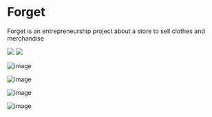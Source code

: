 # Forget
Forget is an entrepreneurship project about a store to sell clothes and merchandise

<div>

<img src="https://user-images.githubusercontent.com/88790737/207414671-275f2ecc-241b-42b3-b52c-a8c279017429.png" />
<img src="https://user-images.githubusercontent.com/88790737/207415139-1e975226-c2a8-4a62-af34-05deae6bf4d1.png" />

![image](https://user-images.githubusercontent.com/88790737/207415274-fb57e006-a19f-4581-88a9-5e46bcce4e06.png)

![image](https://user-images.githubusercontent.com/88790737/207415423-b71057f6-8418-4374-b3b9-37ff31421374.png)

![image](https://user-images.githubusercontent.com/88790737/207415552-88aa8810-e8c1-450f-85ee-9e6365036a18.png)

![image](https://user-images.githubusercontent.com/88790737/207415756-c36dbdc2-7a5c-46d7-85c8-07767f7ab7f7.png)


</div>



